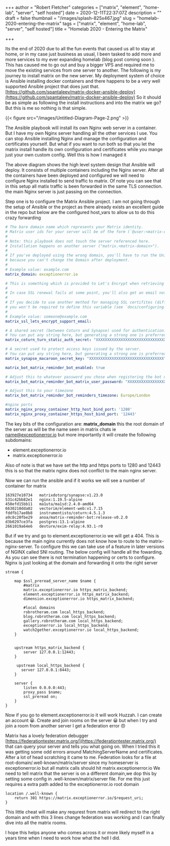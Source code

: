 +++
author = "Robert Fletcher"
categories = ["matrix", "element", "home-lab", "server", "self hosted"]
date = 2020-12-11T22:37:07Z
description = ""
draft = false
thumbnail = "/images/splash-825x467.jpg"
slug = "homelab-2020-entering-the-matrix"
tags = ["matrix", "element", "home-lab", "server", "self hosted"]
title = "Homelab 2020 - Entering the  Matrix"

+++


Its the end of 2020 due to all the fun events that caused us all to stay at home, or in my case just business as usual, I been tasked to add more and more services to my ever expanding homelab (blog post coming soon ).   This has caused me to go out and buy a bigger VPS and required me to move the existing services from one server to another. The following is my journey to install matrix on the new server.  My deployment system of choice is Ansible installing docker containers and there happens to be a very well supported Ansible project that does just that. [https://github.com/spantaleev/matrix-docker-ansible-deploy](https://github.com/spantaleev/matrix-docker-ansible-deploy) So it should be as simple as following the install instructions and into the matrix we go? But this is me so nothing is that simple.

{{< figure src="/images/Untitled-Diagram-Page-2.png" >}}

The Ansible playbook will install its own Nginx web server in a container. But I have my own Nginx server handling all the other services I use. You can stop Ansible installing Nginx and manage the configuration and certificates yourself. But what if you want to run both so that you let the matrix install handle its own configuration and certificates while you mange just your own custom config. Well this is how I managed it

The above diagram shows the high level system design that Ansible will deploy. It consists of multiple containers including the Nginx server. After all the containers have been deployed and configured we will need to configure Nginx installed to send traffic to matrix. Of note you can see that in this setup all matix traffic is been forwarded in the same TLS connection. the main Nginx server is just passing on the connection.

Step one is to configure the Matrix Ansible project.  I am not going through the setup of Ansible or the project as there already exists an excellent guide in the repo but below are the configured host_vars to allow us to do this crazy forwarding

```YAML
# The bare domain name which represents your Matrix identity.
# Matrix user ids for your server will be of the form (`@user:<matrix-domain>`).
#
# Note: this playbook does not touch the server referenced here.
# Installation happens on another server ("matrix.<matrix-domain>").
#
# If you've deployed using the wrong domain, you'll have to run the Uninstalling step, 
# because you can't change the Domain after deployment.
#
# Example value: example.com
matrix_domain: exceptionerror.io

# This is something which is provided to Let's Encrypt when retrieving SSL certificates for domains.
#
# In case SSL renewal fails at some point, you'll also get an email notification there.
#
# If you decide to use another method for managing SSL certifites (different than the default Let's Encrypt),
# you won't be required to define this variable (see `docs/configuring-playbook-ssl-certificates.md`).
#
# Example value: someone@example.com
matrix_ssl_lets_encrypt_support_email: 

# A shared secret (between Coturn and Synapse) used for authentication.
# You can put any string here, but generating a strong one is preferred (e.g. `pwgen -s 64 1`).
matrix_coturn_turn_static_auth_secret: "XXXXXXXXXXXXXXXXXXXXXXXXXXXXXXXXX"

# A secret used to protect access keys issued by the server.
# You can put any string here, but generating a strong one is preferred (e.g. `pwgen -s 64 1`).
matrix_synapse_macaroon_secret_key: "XXXXXXXXXXXXXXXXXXXXXXXXXXXXXXXXX"

matrix_bot_matrix_reminder_bot_enabled: true

# Adjust this to whatever password you chose when registering the bot user
matrix_bot_matrix_reminder_bot_matrix_user_password: "XXXXXXXXXXXXXXXXXXXXXXXX"

# Adjust this to your timezone
matrix_bot_matrix_reminder_bot_reminders_timezone: Europe/London

#nginx ports
matrix_nginx_proxy_container_http_host_bind_port: '1280'
matrix_nginx_proxy_container_https_host_bind_port: '12443'

```

The key bits of the configuration are: **matrix_domain** this the root domain of the server as will be the name seen in matrix chats ie name@exceptionerror.io but more importantly it will create the following subdomains:

* element.exceptionerror.io
* matrix.exceptionerror.io

Also of note is that we have set the http and https ports to 1280 and 12443 this is so that the matrix nginx does not conflict to the main nginx server.

Now we can run the ansible and if it works we will see a number of container for matrix

```
163927e10734   matrixdotorg/synapse:v1.23.0                           
531c42bb82e1   nginx:1.19.5-alpine                                    
450efd15bb11   ma1uta/ma1sd:2.4.0-amd64                               
6630210dda02   vectorim/element-web:v1.7.15                           
fddfb17ae8b8   instrumentisto/coturn:4.5.1.3                          
a9c8c20fbe29   anoa/matrix-reminder-bot:release-v0.2.0                
d3b0297ce3fa   postgres:13.1-alpine                                   
2661019a64e6   devture/exim-relay:4.93.1-r0                           
```

But if we try and go to element.exceptionerror.io we will get a 404. This is because the main nginx currently does not know how to route to the matrix-nginx-server.  To configure this we can take use of a feature in later versions of NGINX called SNI routing.  The below config will handle all the fowarding. As you can see there is not termination happening or certs to configure. Nginx is just looking at the domain and forwarding it onto the right server

```
stream {

    map $ssl_preread_server_name $name {      
        #matrix
        matrix.exceptionerror.io https_matrix_backend;
        element.exceptionerror.io https_matrix_backend;
        dimension.exceptionerror.io https_matrix_backend;

		#local domains
        robrotheram.com local_https_backend;
        blog.robrotheram.com local_https_backend;
        gallery.robrotheram.com local_https_backend;
        exceptionerror.io local_https_backend;
        watch2gether.exceptionerror.io local_https_backend;
    }


    upstream https_matrix_backend {
        server 127.0.0.1:12443;
    }

     upstream local_https_backend {
       server 127.0.0.1:8443;
    }

    server {
        listen 0.0.0.0:443;
        proxy_pass $name;
        ssl_preread on;
    }
}
```

Now if you go to element.exceptionerror.io it will work Huzzah.  I can create an account 😀. Create and join rooms on the server 😀 but when I try and join a room from another server I get a federation error 😞

Matrix has a lovely federation debugger [https://federationtester.matrix.org/](https://federationtester.matrix.org/) that can query your server and tells you what going on. When I tried this it was getting some odd errors around MatchingServerName and certificates. After a lot of head scratching it came to me. Federation looks for a file at root-domain/.well-known/matrix/server since my homeserver is exceptionerror.io but all matrix calls should hit matrix.exceptionerror.io We need to tell matrix that the server is on a different domain,we dop this by setting some config in .well-known/matrix/server file. For me this just requires a extra path added to the exceptionerror.io root domain

```
location /.well-known {
	return 301 https://matrix.exceptionerror.io/$request_uri;
}
```

This little cheat will make any requrest from matrix will redirect to the right domain and with this 3 lines change federation was working and I can finally dive into all the matrix rooms.

I hope this helps anyone who comes across it or more likely myself in a years time when I need to work how what the hell I did.



